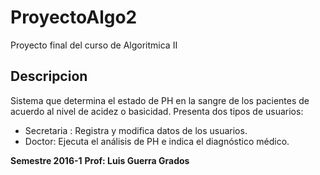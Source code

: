 # ProyectoAlgo2
Proyecto final del curso de Algoritmica II

## Descripcion
  Sistema que determina el estado de PH en la sangre de los pacientes de acuerdo al nivel de acidez o basicidad.
  Presenta dos tipos de usuarios:
   - Secretaria : Registra y modifica datos de los usuarios.
   - Doctor: Ejecuta el análisis de PH e indica el diagnóstico médico.
 
**Semestre 2016-1**
**Prof: Luis Guerra Grados**
